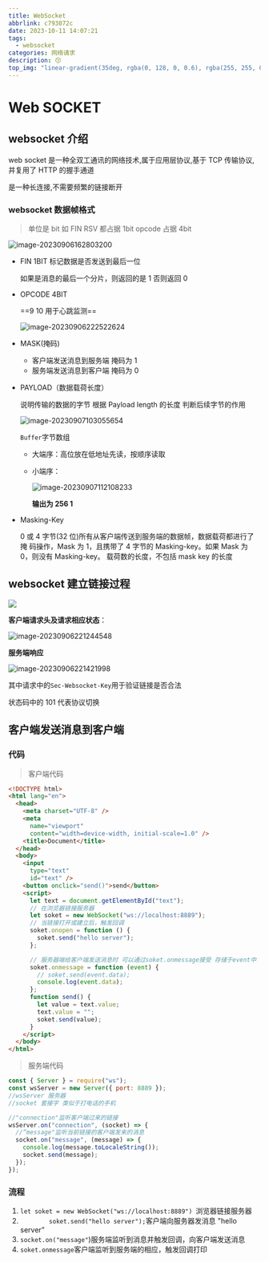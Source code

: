 ```yaml
---
title: WebSocket
abbrlink: c793072c
date: 2023-10-11 14:07:21
tags:
  - websocket
categories: 网络请求
description: 😚
top_img: "linear-gradient(35deg, rgba(0, 128, 0, 0.6), rgba(255, 255, 0, 0.6), rgba(0, 0, 255, 0.6), rgba(255, 0, 0, 0.6), rgba(128, 0, 128, 0.6))"
---
```


# Web SOCKET

## websocket 介绍

web socket 是一种全双工通讯的网络技术,属于应用层协议,基于 TCP 传输协议,并复用了 HTTP 的握手通道

是一种长连接,不需要频繁的链接断开

### websocket 数据帧格式

> 单位是 bit 如 FIN RSV 都占据 1bit opcode 占据 4bit

![image-20230906162803200](https://oooooo.oss-cn-fuzhou.aliyuncs.com/readme/202309061628568.png)

- FIN 1BIT 标记数据是否发送到最后一位

  如果是消息的最后一个分片，则返回的是 1 否则返回 0

- OPCODE 4BIT

  ==9 10 用于心跳监测==

  ![image-20230906222522624](https://oooooo.oss-cn-fuzhou.aliyuncs.com/readme/202309062225696.png)

- MASK(掩码)

  - 客户端发送消息到服务端 掩码为 1
  - 服务端发送消息到客户端 掩码为 0

- PAYLOAD（数据载荷长度）

  说明传输的数据的字节 根据 Payload length 的长度 判断后续字节的作用

  ![image-20230907103055654](https://oooooo.oss-cn-fuzhou.aliyuncs.com/readme/202309071030759.png)

  `Buffer`字节数组

  - 大端序：高位放在低地址先读，按顺序读取

  - 小端序：

    ![image-20230907112108233](https://oooooo.oss-cn-fuzhou.aliyuncs.com/readme/202309071121351.png)

    **输出为 256 1**

- Masking-Key

  0 或 4 字节(32 位)所有从客户端传送到服务端的数据帧，数据载荷都进行了掩
  码操作，Mask 为 1，且携带了 4 字节的 Masking-key。如果 Mask 为 0，则没有 Masking-key。
  载荷数的长度，不包括 mask key 的长度

## websocket 建立链接过程

![	](https://oooooo.oss-cn-fuzhou.aliyuncs.com/readme/202309062208820.png)

**客户端请求头及请求相应状态**：

![image-20230906221244548](https://oooooo.oss-cn-fuzhou.aliyuncs.com/readme/202309062212586.png)

**服务端响应**

![image-20230906221421998](https://oooooo.oss-cn-fuzhou.aliyuncs.com/readme/202309062214054.png)

其中请求中的`Sec-Websocket-Key`用于验证链接是否合法

状态码中的 101 代表协议切换

## 客户端发送消息到客户端

### 代码

> 客户端代码

```html
<!DOCTYPE html>
<html lang="en">
  <head>
    <meta charset="UTF-8" />
    <meta
      name="viewport"
      content="width=device-width, initial-scale=1.0" />
    <title>Document</title>
  </head>
  <body>
    <input
      type="text"
      id="text" />
    <button onclick="send()">send</button>
    <script>
      let text = document.getElementById("text");
      // 在浏览器链接服务器
      let soket = new WebSocket("ws://localhost:8889");
      // 当链接打开或建立后，触发回调
      soket.onopen = function () {
        soket.send("hello server");
      };

      // 服务器端给客户端发送消息时 可以通过soket.onmessage接受 存储于event中
      soket.onmessage = function (event) {
        // soket.send(event.data);
        console.log(event.data);
      };
      function send() {
        let value = text.value;
        text.value = "";
        soket.send(value);
      }
    </script>
  </body>
</html>
```

> 服务端代码

```js
const { Server } = require("ws");
const wsServer = new Server({ port: 8889 });
//wsServer 服务器
//socket 套接字 类似于打电话的手机

//"connection"监听客户端过来的链接
wsServer.on("connection", (socket) => {
  //“message"监听当前链接的客户端发来的消息
  socket.on("message", (message) => {
    console.log(message.toLocaleString());
    socket.send(message);
  });
});
```

### 流程

1. `let soket = new WebSocket("ws://localhost:8889") `浏览器链接服务器
2. `        soket.send("hello server");`客户端向服务器发消息 "hello server”
3. `socket.on("message"`)服务端监听到消息并触发回调，向客户端发送消息
4. `soket.onmessage`客户端监听到服务端的相应，触发回调打印
